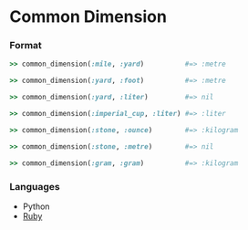 # Common Dimension

### Format
```ruby
>> common_dimension(:mile, :yard)          #=> :metre

>> common_dimension(:yard, :foot)          #=> :metre

>> common_dimension(:yard, :liter)         #=> nil

>> common_dimension(:imperial_cup, :liter) #=> :liter

>> common_dimension(:stone, :ounce)        #=> :kilogram

>> common_dimension(:stone, :metre)        #=> nil

>> common_dimension(:gram, :gram)          #=> :kilogram
```

### Languages
* Python
* [Ruby](./src/lotto.rb)
